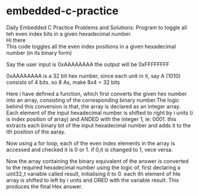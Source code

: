 # embedded-c-practice
Daily Embedded C Practice Problems and Solutions: Program to toggle all teh even index bits in a given hexadecimal number.  
Hi there  
This code toggles all the even index positions in a given hexadecimal number (in its binary form)

Say the user input is 0xAAAAAAAA the output will be 0xFFFFFFFF

0xAAAAAAAA is a 32 bit hex number, since each unit in it, say A (1010) consists of 4 bits. so 8 As, make 8x4 = 32 bits

Here i have defined a function, which first converts the given hex number into an array, consisting of the corresponding binary number.The logic behind this conversion is that, the array is declared as an integer array. Each element of the input hexadecimal number is shifted to right by i units (i is index position of array) and ANDED with the integer 1, ie: 0001. this extracts each binary bit of the input hexadecimal number and adds it to the ith position of the aaray.

Now using a for loop, each of the even index elements in the array is accessed and checked it is 0 or 1. if 0,it is changed to 1, vece versa.

Now the array containing the binary equivalent of the answer is converted to the required hexadecimal number using the logic of, first declaring a uint32_t variable called result, initialising it to 0. each ith element of hte array is shifted to left by i units and ORED with the variable result. This produces the final Hex answer.
